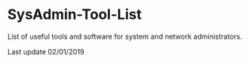 # SysAdmin-Tool-List
List of useful tools and software for system and network administrators. 

Last update 02/01/2019



